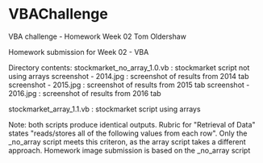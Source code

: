 # VBAChallenge
VBA challenge - Homework Week 02
Tom Oldershaw

Homework submission for Week 02 - VBA

Directory contents:
stockmarket_no_array_1.0.vb : stockmarket script not using arrays
screenshot - 2014.jpg  : screenshot of results from 2014 tab
screenshot - 2015.jpg  : screenshot of results from 2015 tab
screenshot - 2016.jpg  : screenshot of results from 2016 tab


stockmarket_array_1.1.vb : stockmarket script using arrays

Note: both scripts produce identical outputs. Rubric for "Retrieval of Data" states "reads/stores all of the following values from each row". Only the _no_array script meets this criteron, as the array script takes a different approach.
Homework image submission is based on the _no_array script

